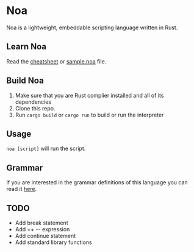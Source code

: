 # Noa

Noa is a lightweight, embeddable scripting language written in Rust.

## Learn Noa

Read the [cheatsheet](./Cheatsheet.md) or [sample.noa](./sample.noa) file.

## Build Noa

1. Make sure that you are Rust complier installed and all of its dependencies
2. Clone this repo.
3. Run `cargo build` or `cargo run` to build or run the interpreter

## Usage

`noa [script]` will run the script.

## Grammar

If you are interested in the grammar definitions of this language you can read it [here](./Grammar.md).

## TODO

- Add break statement
- Add ++ -- expression
- Add continue statement
- Add standard library functions
